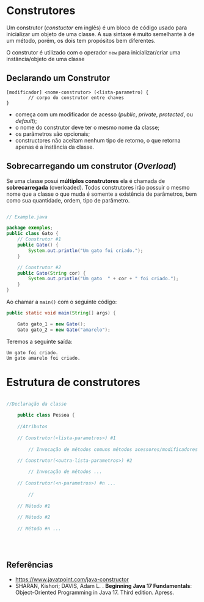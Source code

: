 # Construtores

Um construtor (*constuctor* em inglês) é um bloco de código usado para inicializar um objeto de uma classe. A sua sintaxe é muito semelhante à de um método, porém, os dois tem propósitos bem diferentes.

O construtor é utilizado com o operador `new` para inicializar/criar uma instância/objeto de uma classe

## Declarando um Construtor

```
[modificador] <nome-construtor> (<lista-parametro) { 
		// corpo do construtor entre chaves
}
```

- começa com um modificador de acesso (_public_, _private_, _protected_, ou _default_);
- o nome do construtor  deve ter o mesmo nome da classe;
- os parâmetros são opcionais;
- constructores não aceitam nenhum tipo de retorno, o que retorna apenas é a instância da classe.

## Sobrecarregando um construtor (*Overload*)

Se uma classe posui **múltiplos construtores** ela é chamada de **sobrecarregada** (overloaded). Todos construtores irão possuir o mesmo nome que a classe o que muda é somente a existência de parâmetros, bem como sua quantidade, ordem, tipo de parâmetro.

```java

// Example.java

package exemplos;
public class Gato {
    // Construtor #1
    public Gato() {
        System.out.println("Um gato foi criado.");
    }

    // Construtor #2
    public Gato(String cor) {
        System.out.println("Um gato  " + cor + " foi criado.");
    }
}

```

Ao chamar a `main()` com o seguinte código:

```java
public static void main(String[] args) {

    Gato gato_1 = new Gato();
    Gato gato_2 = new Gato("amarelo");

```

Teremos a seguinte saída:

```
Um gato foi criado.
Um gato amarelo foi criado.
```

# Estrutura de construtores

```java

//Declaração da classe
    
    public class Pessoa {
    
    //Atributos
    
    // Construtor(<lista-parametros>) #1
    
        // Invocação de métodos comuns métodos acessores/modificadores

    // Construtor(<outra-lista-parametros>) #2
        
        // Invocação de métodos ...
                
    // Construtor(<n-parametros>) #n ...
    
        // 
    
    // Método #1
    
    // Método #2
    
    // Método #n ...
    
    
    

```
## Referências
* https://www.javatpoint.com/java-constructor
* SHARAN, Kishori; DAVIS, Adam L. . **Beginning Java 17 Fundamentals**: Object-Oriented Programming in Java 17. Third edition. Apress.